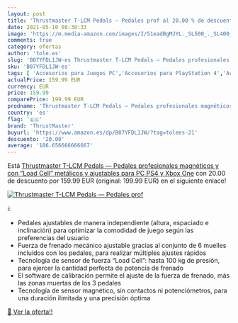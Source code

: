 ```yaml
---
layout: post
title: 'Thrustmaster T-LCM Pedals — Pedales prof al 20.00 % de descuento'
date: 2021-05-10 08:38:33
image: 'https://m.media-amazon.com/images/I/51eadBgMJYL._SL500_._SL400_.jpg'
comments: true
category: ofertas
author: 'tole.es'
slug: 'B07YFDL1JW-es Thrustmaster T-LCM Pedals — Pedales profesionales...'
sku: 'B07YFDL1JW-es'
tags: [ 'Accesorios para Juegos PC','Accesorios para PlayStation 4','Accesorios para Xbox One','Hardware y juegos para PlayStation 4','Hardware y juegos para Xbox One','Juegos y Accesorios para PC','Mandos de juego para PC','Mandos y controles para PlayStation 4','Mandos y controles para Xbox One','Videojuegos','Volantes para PC','Volantes para PlayStation 4','Volantes para Xbox One','ps4','thrustmaster','xbox', ]
actualPrice: 159.99 EUR
currency: EUR
price: 159.99
comparePrice: 199.99 EUR
prodname: 'Thrustmaster T-LCM Pedals — Pedales profesionales magnéticos y con “Load Cell” metálicos y ajustables para PC  PS4 y Xbox One'
country: 'es'
flag: '🇪🇸'
brand: 'ThrustMaster'
buyurl: 'https://www.amazon.es/dp/B07YFDL1JW/?tag=tolees-21'
descuento: '20.00'
average: '186.656666666667'
---
```


Está [Thrustmaster T-LCM Pedals — Pedales profesionales magnéticos y con “Load Cell” metálicos y ajustables para PC  PS4 y Xbox One](https://www.amazon.es/dp/B07YFDL1JW/?tag=tolees-21) con 20.00 de descuento por 159.99 EUR (original: 199.99 EUR) en el siguiente enlace!

[![Thrustmaster T-LCM Pedals — Pedales prof](https://m.media-amazon.com/images/I/51eadBgMJYL._SL500_._SL400_.jpg)](https://www.amazon.es/dp/B07YFDL1JW/?tag=tolees-21)

ℹ️:

- Pedales ajustables de manera independiente (altura, espaciado e inclinación) para optimizar la comodidad de juego según las preferencias del usuario
- Fuerza de frenado mecánico ajustable gracias al conjunto de 6 muelles incluidos con los pedales, para realizar múltiples ajustes rápidos
- Tecnología de sensor de fuerza “Load Cell”: hasta 100 kg de presión, para ejercer la cantidad perfecta de potencía de frenado
- El software de calibración permite el ajuste de la fuerza de frenado, más las zonas muertas de los 3 pedales
- Tecnología de sensor magnético, sin contactos ni potenciómetros, para una duración ilimitada y una precisión óptima

[🛒 Ver la oferta!!](https://www.amazon.es/dp/B07YFDL1JW/?tag=tolees-21)
